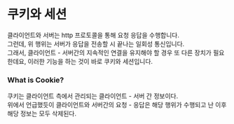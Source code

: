 쿠키와 세션
==============

클라이언트와 서버는 http 프로토콜을 통해 요청 응답을 수행합니다.  
그런데, 위 행위는 서버가 응답을 전송할 시 끝나는 일회성 통신입니다.  
그래서, 클라이언트 - 서버간의 지속적인 연결을 유지해야 할 경우 또 다른 장치가 필요한데요, 이러한 기능을 하는 것이 바로 쿠키와 세션입니다.

### What is Cookie?
쿠키는 클라이언트 측에서 관리되는 클라이언트 - 서버 간 정보이다.  
위에서 언급했듯이 클라이언트와 서버간의 요청 - 응답은 해당 행위가 수행되고 난 이후 해당 정보는 모두 삭제된다.
